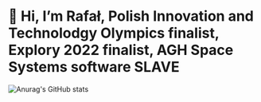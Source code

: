 # 👋 Hi, I’m Rafał, Polish Innovation and Technolodgy Olympics finalist, Explory 2022 finalist, AGH Space Systems software SLAVE

![Anurag's GitHub stats](https://github-readme-stats.vercel.app/api?username=CppEnjoyer69&show_icons=true&theme=radical)


